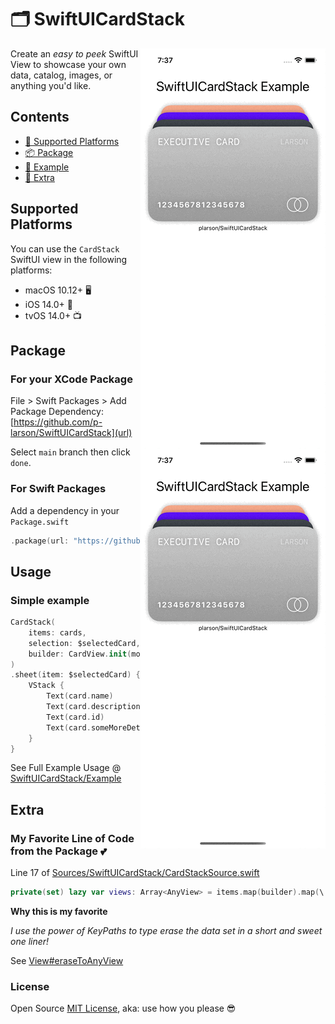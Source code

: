 # 🗂 SwiftUICardStack

<img src="https://github.com/p-larson/SwiftUICardStack/blob/main/Example/SwiftUICardStack-Example/Demo%20Film/Simulator%20Screen%20Recording%20-%20iPhone%2012%20-%202021-05-28%20at%2019.37.27.gif" align="right"></img>

<img src="https://github.com/p-larson/SwiftUICardStack/blob/main/Example/SwiftUICardStack-Example/Demo%20Film/Simulator%20Screen%20Recording%20-%20iPhone%2012%20-%202021-05-28%20at%2019.37.49.gif" align="right"></img>
 
Create an *easy to peek* SwiftUI View to showcase your own data, catalog, images, or anything you'd like.

## Contents

- [🔭 Supported Platforms](#supported-platforms)
- [📦 Package](#package)
- [🔨 Example](#usage)
- [🧨 Extra](#extra)

## Supported Platforms 

You can use the `CardStack` SwiftUI view in the following platforms:

- macOS 10.12+ 🖥
- iOS 14.0+ 📱
- tvOS 14.0+ 📺 

## Package

### For your XCode Package

File > Swift Packages > Add Package Dependency: [https://github.com/p-larson/SwiftUICardStack](url)

Select `main` branch then click `done`.

### For Swift Packages

Add a dependency in your `Package.swift`


```swift 
.package(url: "https://github.com/p-larson/SwiftUICardStack", branch: "main")
```

## Usage 

### Simple example

```swift
CardStack(
    items: cards,
    selection: $selectedCard,
    builder: CardView.init(model:)
)
.sheet(item: $selectedCard) { card in
    VStack {
        Text(card.name)
        Text(card.description)
        Text(card.id)
        Text(card.someMoreDetailedInformation())
    }
}
```

See Full Example Usage @ [SwiftUICardStack/Example](/Example/SwiftUICardStack-Example) 

## Extra

### My Favorite Line of Code from the Package 💕

Line 17 of [Sources/SwiftUICardStack/CardStackSource.swift](/Sources/SwiftUICardStack/CardStackSource.swift)

```swift
private(set) lazy var views: Array<AnyView> = items.map(builder).map(\.eraseToAnyView)
```

**Why this is my favorite** 

*I use the power of KeyPaths to type erase the data set in a short and sweet one liner!*

See [View#eraseToAnyView](/Sources/SwiftUICardStack/Common.swift)

### License

Open Source [MIT License](https://github.com/p-larson/SwiftUICardStack/blob/main/LICENSE), aka: use how you please 😎 
